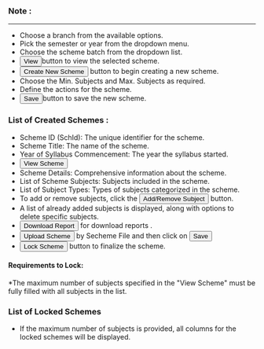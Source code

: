 ### Note :
---
* Choose a branch from the available options.
* Pick the semester or year from the dropdown menu.
* Choose the scheme batch from the dropdown list.
* <button type="button" class="btn btn-success">View</button>button to view the selected scheme.
*  <button type="button" class="btn btn-warning">Create New Scheme </button> button to begin creating a new scheme.
* Choose the Min. Subjects and Max. Subjects as required.
* Define the actions for the scheme.
* <button type="button" class="btn btn-primary">Save</button>button to save the new scheme.

### List of Created Schemes :
* Scheme ID (SchId): The unique identifier for the scheme.
* Scheme Title: The name of the scheme.
* Year of Syllabus Commencement: The year the syllabus started.
* <button type="button" class="btn btn-primary">View Scheme</button>
* Scheme Details: Comprehensive information about the scheme.
* List of Scheme Subjects: Subjects included in the scheme.
* List of Subject Types: Types of subjects categorized in the scheme.
* To add or remove subjects, click the  <button type="button" class="btn btn-secondary">Add/Remove Subject</button>  button.
* A list of already added subjects is displayed, along with options to delete specific subjects.
* <button type="button" class="btn btn-success">Download Report</button> for download reports .
* <button type="button" class="btn btn-warning">Upload Scheme</button> by Secheme File and then click on <button type="button" class="btn btn-primary">Save</button>
* <button type="button" class="btn btn-primary">Lock Scheme</button> button to finalize the scheme.
#### Requirements to Lock:
*The maximum number of subjects specified in the "View Scheme" must be fully filled with all subjects in the list.

### List of Locked Schemes 
* If the maximum number of subjects is provided, all columns for the locked schemes will be displayed.

  



